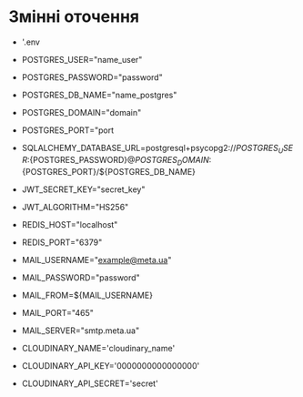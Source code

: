 # Змінні оточення


* '.env
* POSTGRES_USER="name_user"
* POSTGRES_PASSWORD="password"
* POSTGRES_DB_NAME="name_postgres"
* POSTGRES_DOMAIN="domain"
* POSTGRES_PORT="port

* SQLALCHEMY_DATABASE_URL=postgresql+psycopg2://${POSTGRES_USER}:${POSTGRES_PASSWORD}@${POSTGRES_DOMAIN}:${POSTGRES_PORT}/${POSTGRES_DB_NAME}

* JWT_SECRET_KEY="secret_key"
* JWT_ALGORITHM="HS256"

* REDIS_HOST="localhost"
* REDIS_PORT="6379"

* MAIL_USERNAME="example@meta.ua"
* MAIL_PASSWORD="password"
* MAIL_FROM=${MAIL_USERNAME}
* MAIL_PORT="465"
* MAIL_SERVER="smtp.meta.ua"

* CLOUDINARY_NAME='cloudinary_name'
* CLOUDINARY_API_KEY='0000000000000000'
* CLOUDINARY_API_SECRET='secret'